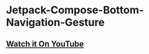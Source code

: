 # Jetpack-Compose-Bottom-Navigation-Gesture

## [Watch it On YouTube](https://youtu.be/g1MlHkZs5NA)
